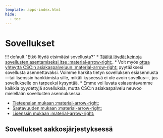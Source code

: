 ```yaml
---
template: apps-index.html
hide:
  - toc
---
```


# Sovellukset

!!! default "Etkö löydä etsimääsi sovellusta?"
    * [Täältä löydät keinoja sovellusten asentamiseksi itse :material-arrow-right:](../computing/installing.md).
    * Voit myös [ottaa yhteyttä CSC:n asiakaspalveluun :material-arrow-right:](../support/contact.md) pyytääksesi sovellusta
      asennettavaksi. Voimme harkita tietyn sovelluksen esiasennusta&mdash;tai lisenssin hankkimista
      sille, mikäli kyseessä ei ole avoin sovellus&mdash;, jos sovellukselle on tarpeeksi kysyntää.
    * Emme voi luvata esiasentavamme kaikkia pyydettyjä sovelluksia, mutta CSC:n asiakaspalvelu
      neuvoo mielellään sovellusten asennuksessa.

- [Tieteenalan mukaan :material-arrow-right:](by_discipline.md)
- [Saatavuuden mukaan :material-arrow-right:](by_availability.md)
- [Lisenssin mukaan :material-arrow-right:](by_license.md)


## Sovellukset aakkosjärjestyksessä

<!-- Apps in alphabetical order generated here automatically. -->
